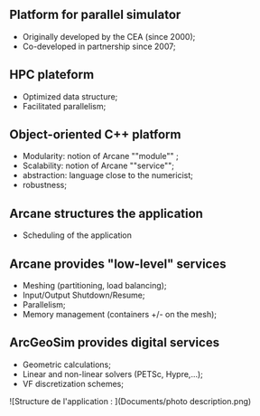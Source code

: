 ## Platform for parallel simulator
- Originally developed by the CEA (since 2000);
- Co-developed in partnership since 2007;

## HPC plateform
- Optimized data structure; 
- Facilitated parallelism;

## Object-oriented C++ platform
- Modularity: notion of Arcane ""module"" ; 
- Scalability: notion of Arcane ""service"";
- abstraction: language close to the numericist;
- robustness;

## Arcane structures the application
- Scheduling of the application

## Arcane provides "low-level" services
- Meshing (partitioning, load balancing);
- Input/Output Shutdown/Resume;
- Parallelism;
- Memory management (containers +/- on the mesh);

## ArcGeoSim provides digital services
- Geometric calculations;
- Linear and non-linear solvers (PETSc, Hypre,...);
- VF discretization schemes;

![Structure de l'application : ](Documents/photo description.png)
